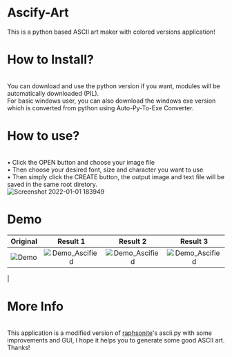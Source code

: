# Ascify-Art
This is a python based ASCII art maker with colored versions application!
# How to Install?
<br> You can download and use the python version if you want, modules will be automatically downloaded (PIL).
<br> For basic windows user, you can also download the windows exe version which is converted from python using Auto-Py-To-Exe Converter.
# How to use?
<br>• Click the OPEN button and choose your image file
<br>• Then choose your desired font, size and character you want to use
<br>• Then simply click the CREATE button, the output image and text file will be saved in the same root diretory.
<br>![Screenshot 2022-01-01 183949](https://user-images.githubusercontent.com/89206401/147851310-e18649f3-c187-4f25-825e-69d118124d49.png)
# Demo
| Original | Result 1 | Result 2 | Result 3 |
|:--------:|:--------:|:--------:|:--------:|
|![Demo](https://user-images.githubusercontent.com/89206401/147851171-4d635140-e7b3-45e8-b634-f411ee416e3e.png) |![Demo_Ascified](https://user-images.githubusercontent.com/89206401/147851176-576b231b-eccc-42ec-8a11-cebc68db9a7a.png) | ![Demo_Ascified](https://user-images.githubusercontent.com/89206401/147852092-8eed3755-bc6e-48ec-8db9-d30f4e76eba6.png) |![Demo_Ascified](https://user-images.githubusercontent.com/89206401/147852255-43e28d34-1c61-480e-b13f-ce4ed9c9a494.png)
|
# More Info
<br> This application is a modified version of [raphsonite](https://raphsonite.github.io/)'s ascii.py with some improvements and GUI, I hope it helps you to generate some good ASCII art. Thanks!
